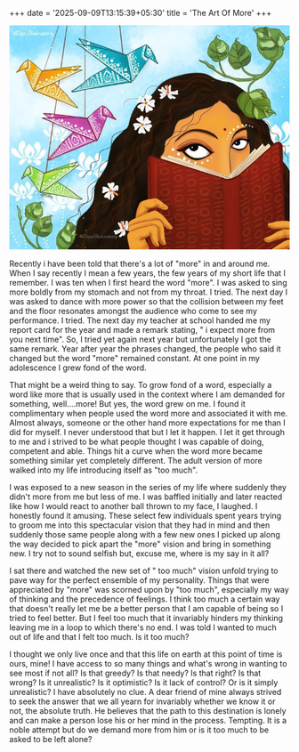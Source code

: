 +++
date = '2025-09-09T13:15:39+05:30'
title = 'The Art Of More'
+++

![cover](./featured.png) 

Recently i have been told that there's a lot of "more" in and around me. When I say recently I mean a few years, the few years of my short life that I remember. I was ten when I first heard the word "more". I was asked to sing more boldly from my stomach and not from my throat. I tried. The next day I was asked to dance with more power so that the collision between my feet and the floor resonates amongst the audience who come to see my performance. I tried. The next day my teacher at school handed me my report card for the year and made a remark stating, " i expect more from you next time". So, I tried yet again next year but unfortunately I got the same remark. Year after year the phrases changed, the people who said it changed but the word "more" remained constant. At one point in my adolescence I grew fond of the word.

That might be a weird thing to say. To grow fond of a word, especially a word like more that is usually used in the context where I am demanded for something, well....more! But yes, the word grew on me. I found it complimentary when people used the word more and associated it with me. Almost always, someone or the other hand more expectations for me than I did for myself. I never understood that but I let it happen. I let it get through to me and i strived to be what people thought I was capable of doing, competent and able.  Things hit a curve when the word more became something similar yet completely different. The adult version of more walked into my life introducing itself as "too much". 

I was exposed to a new season in the series of my life where suddenly they didn't more from me but less of me. I was baffled initially and later reacted like how I would react to another ball thrown to my face, I laughed. I honestly found it amusing. These select few individuals spent years trying to groom me into this spectacular vision that they had in mind and then suddenly those same people along with a few new ones I picked up along the way decided to pick apart the "more" vision and bring in something new. I try not to sound selfish but, excuse me, where is my say in it all?

I sat there and watched the new set of " too much" vision unfold trying to pave way for the perfect ensemble of my personality. Things that were appreciated by "more" was scorned upon by "too much", especially my way of thinking and the precedence of feelings. I think too much a certain way that doesn't really let me be a better person that I am capable of being so I tried to feel better. But I feel too much that it invariably hinders my thinking leaving me in a loop to which there's no end. I was told I wanted to much out of life and that I felt too much. Is it too much?

I thought we only live once and that this life on earth at this point of time is ours, mine! I have access to so many things and what's wrong in wanting to see most if not all? Is that greedy? Is that needy? Is that right? Is that wrong? Is it unrealistic? Is it optimistic? Is it lack of control? Or is it simply unrealistic? I have absolutely no clue. A dear friend of mine always strived to seek the answer that we all yearn for invariably whether we know it or not, the absolute truth. He believes that the path to this destination is lonely and can make a person lose his or her mind in the process. Tempting. It is a noble attempt but do we demand more from him or is it too much to be asked to be left alone?
